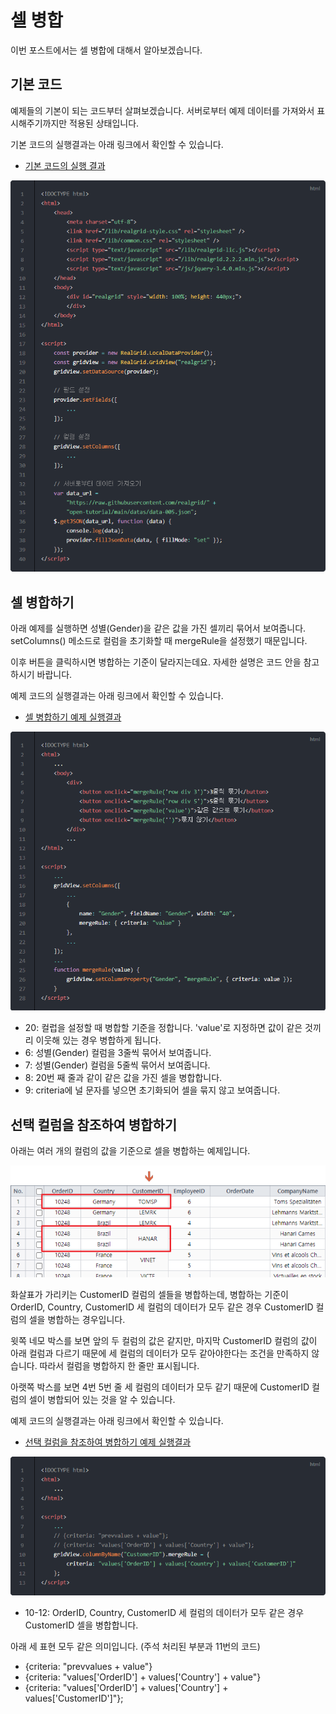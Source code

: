 # 셀 병합

이번 포스트에서는 셀 병합에 대해서 알아보겠습니다.


## 기본 코드

예제들의 기본이 되는 코드부터 살펴보겠습니다.
서버로부터 예제 데이터를 가져와서 표시해주기까지만 적용된 상태입니다.

기본 코드의 실행결과는 아래 링크에서 확인할 수 있습니다.
* [기본 코드의 실행 결과](http://10bun.tv/samples/realgrid2/part-1/08/step-00.html)

![](./code-001.png)


## 셀 병합하기

아래 예제를 실행하면 성별(Gender)을 같은 값을 가진 셀끼리 묶어서 보여줍니다.
setColumns() 메소드로 컬럼을 초기화할 때 mergeRule을 설정했기 때문입니다.

이후 버튼을 클릭하시면 병합하는 기준이 달라지는데요.
자세한 설명은 코드 안을 참고하시기 바랍니다.

예제 코드의 실행결과는 아래 링크에서 확인할 수 있습니다.
* [셀 병합하기 예제 실행결과](http://10bun.tv/samples/realgrid2/part-1/08/step-01.html)

![](./code-002.png)
* 20: 컬럽을 설정할 때 병합할 기준을 정합니다. 'value'로 지정하면 값이 같은 것끼리 이웃해 있는 경우 병합하게 됩니다.
* 6: 성별(Gender) 컬럼을 3줄씩 묶어서 보여줍니다.
* 7: 성별(Gender) 컬럼을 5줄씩 묶어서 보여줍니다.
* 8: 20번 째 줄과 같이 같은 값을 가진 셀을 병합합니다.
* 9: criteria에 널 문자를 넣으면 초기화되어 셀을 묶지 않고 보여줍니다.


## 선택 컬럼을 참조하여 병합하기

아래는 여러 개의 컬럼의 값을 기준으로 셀을 병합하는 예제입니다.

![](./pic-1.png)

화살표가 가리키는 CustomerID 컬럼의 셀들을 병합하는데, 
병합하는 기준이 OrderID, Country, CustomerID 세 컬럼의 데이터가 모두 같은 경우 
CustomerID 컬럼의 셀을 병합하는 경우입니다.

윗쪽 네모 박스를 보면 앞의 두 컬럼의 값은 같지만, 
마지막 CustomerID 컬럼의 값이 아래 컬럼과 다르기 때문에
세 컬럼의 데이터가 모두 같아야한다는 조건을 만족하지 않습니다.
따라서 컬럼을 병합하지 한 줄만 표시됩니다.

아랫쪽 박스를 보면 4번 5번 줄 세 컬럼의 데이터가 모두 같기 때문에 
CustomerID 컬럼의 셀이 병합되어 있는 것을 알 수 있습니다.

예제 코드의 실행결과는 아래 링크에서 확인할 수 있습니다.
* [선택 컬럼을 참조하여 병합하기 예제 실행결과](http://10bun.tv/samples/realgrid2/part-1/08/step-02.html)

![](./code-003.png)
* 10-12: OrderID, Country, CustomerID 세 컬럼의 데이터가 모두 같은 경우 CustomerID 셀을 병합합니다.

아래 세 표현 모두 같은 의미입니다. (주석 처리된 부분과 11번의 코드)
* {criteria: "prevvalues + value"}
* {criteria: "values['OrderID'] + values['Country'] + value"}
* {criteria: "values['OrderID'] + values['Country'] + values['CustomerID']"};